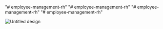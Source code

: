 "# employee-management-rh" 
"# employee-management-rh" 
"# employee-management-rh" 
"# employee-management-rh" 


![Untitled design](https://github.com/user-attachments/assets/5a0399f9-4f28-472a-b99d-6f5aa60167fd)
